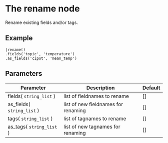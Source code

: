 The rename node
=====================

Rename existing fields and/or tags.

Example
-------
    
    |rename()
    .fields('topic', 'temperature') 
    .as_fields('cipot', 'mean_temp')


Parameters
----------

Parameter     | Description | Default 
--------------|-------------|--------- 
fields( `string_list` )| list of fieldnames to rename | []
as_fields( `string_list` )| list of new fieldnames for renaming | []
tags( `string_list` )| list of tagnames to rename | []
as_tags( `string_list` )| list of new tagnames for renaming | []

